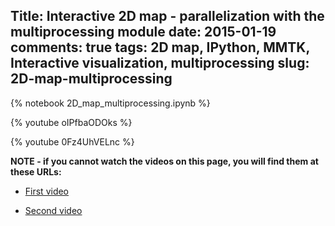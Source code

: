 Title: Interactive 2D map - parallelization with the multiprocessing module
date: 2015-01-19 
comments: true
tags: 2D map, IPython, MMTK, Interactive visualization, multiprocessing
slug: 2D-map-multiprocessing
---

{% notebook 2D_map_multiprocessing.ipynb %}

{% youtube oIPfbaODOks %}

{% youtube 0Fz4UhVELnc %}


**NOTE - if you cannot watch the videos on this page, you will find them at these URLs:**

* [First video](https://www.youtube.com/watch?v=oIPfbaODOks#t=33)

* [Second video](https://www.youtube.com/watch?v=0Fz4UhVELnc)

